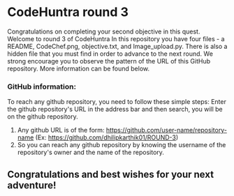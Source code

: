 # CodeHuntra round 3
Congratulations on completing your second objective in this quest. Welcome to round 3 of CodeHuntra
In this repository you have four files - a README, CodeChef.png, objective.txt, and Image_upload.py. There is also a hidden file that you must find in order to advance to the next round. We strong encourage you to observe the pattern of the URL of this GitHub repository. More information can be found below.


### GitHub information:
To reach any github repository, you need to follow these simple steps:
Enter the github repository's URL in the address bar and then search, you will be on the github repository.
1. Any github URL is of the form: https://github.com/user-name/repository-name (Ex: https://github.com/dhilipkarthik01/ROUND-3)
2. So you can reach any github repository by knowing the username of the repository's owner and the name of the repository.

## Congratulations and best wishes for your next adventure!

